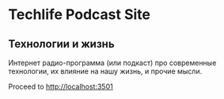 # Techlife Podcast Site
## Технологии и жизнь

Интернет радио-программа (или подкаст) про современные технологии, их влияние на нашу жизнь, и прочие мысли.

Proceed to [http://localhost:3501](http://localhost:3501)
